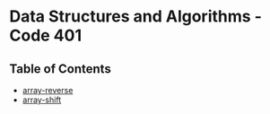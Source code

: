 # Data Structures and Algorithms - Code 401

## Table of Contents
- [array-reverse](challenges/arrayReverse/array-reverse.js)
- [array-shift](challenges/arrayShift/array-shift.js)